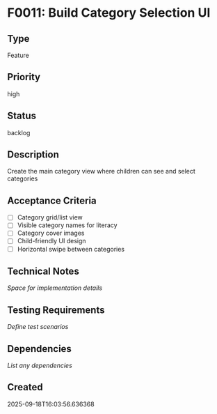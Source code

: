 # F0011: Build Category Selection UI

## Type
Feature

## Priority
high

## Status
backlog

## Description
Create the main category view where children can see and select categories

## Acceptance Criteria
- [ ] Category grid/list view
- [ ] Visible category names for literacy
- [ ] Category cover images
- [ ] Child-friendly UI design
- [ ] Horizontal swipe between categories

## Technical Notes
_Space for implementation details_

## Testing Requirements
_Define test scenarios_

## Dependencies
_List any dependencies_

## Created
2025-09-18T16:03:56.636368
